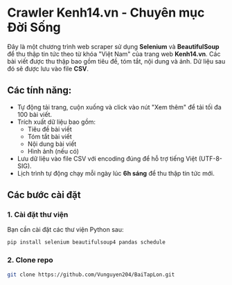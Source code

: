 <!--  9. Viết file README.md hướng dẫn cài đặt cho project github đầy đủ rõ ràng. -->
# Crawler Kenh14.vn - Chuyên mục Đời Sống

Đây là một chương trình web scraper sử dụng **Selenium** và **BeautifulSoup** để thu thập tin tức theo từ khóa "Việt Nam" của trang web **Kenh14.vn**. Các bài viết được thu thập bao gồm tiêu đề, tóm tắt, nội dung và ảnh. Dữ liệu sau đó sẽ được lưu vào file **CSV**.

## Các tính năng:
- Tự động tải trang, cuộn xuống và click vào nút "Xem thêm" để tải tối đa 100 bài viết.
- Trích xuất dữ liệu bao gồm:
  - Tiêu đề bài viết
  - Tóm tắt bài viết
  - Nội dung bài viết
  - Hình ảnh (nếu có)
- Lưu dữ liệu vào file CSV với encoding đúng để hỗ trợ tiếng Việt (UTF-8-SIG).
- Lịch trình tự động chạy mỗi ngày lúc **6h sáng** để thu thập tin tức mới.

## Các bước cài đặt

### 1. Cài đặt thư viện
Bạn cần cài đặt các thư viện Python sau:

```bash
pip install selenium beautifulsoup4 pandas schedule
```

### 2. Clone repo
```bash
git clone https://github.com/Vunguyen204/BaiTapLon.git
```
